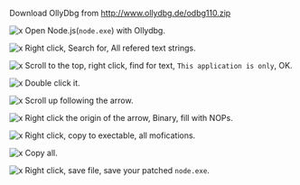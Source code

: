 Download OllyDbg from http://www.ollydbg.de/odbg110.zip

![x](https://raw.githubusercontent.com/gdl-888/run-node-v6-windows-xp/master/1.PNG)
Open Node.js(`node.exe`) with Ollydbg.


![x](https://raw.githubusercontent.com/gdl-888/run-node-v6-windows-xp/master/2.PNG)
Right click, Search for, All refered text strings.


![x](https://raw.githubusercontent.com/gdl-888/run-node-v6-windows-xp/master/3.PNG)
Scroll to the top, right click, find for text, `This application is only`, OK.


![x](https://raw.githubusercontent.com/gdl-888/run-node-v6-windows-xp/master/4.PNG)
Double click it.


![x](https://raw.githubusercontent.com/gdl-888/run-node-v6-windows-xp/master/5.PNG)
Scroll up following the arrow.


![x](https://raw.githubusercontent.com/gdl-888/run-node-v6-windows-xp/master/6.PNG)
Right click the origin of the arrow, Binary, fill with NOPs.


![x](https://raw.githubusercontent.com/gdl-888/run-node-v6-windows-xp/master/7.PNG)
Right click, copy to exectable, all mofications.


![x](https://raw.githubusercontent.com/gdl-888/run-node-v6-windows-xp/master/8.PNG)
Copy all.


![x](https://raw.githubusercontent.com/gdl-888/run-node-v6-windows-xp/master/9.PNG)
Right click, save file, save your patched `node.exe`.

